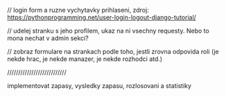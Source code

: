 // login form a ruzne vychytavky prihlaseni, zdroj: https://pythonprogramming.net/user-login-logout-django-tutorial/

// udelej stranku s jeho profilem, ukaz na ni vsechny requesty. Nebo to mona nechat v admin sekci?

// zobraz formulare na strankach podle toho, jestli zrovna odpovida roli (je nekde hrac, je nekde manazer, je nekde rozhodci atd.)

///////////////////////////


implementovat zapasy, vysledky zapasu, rozlosovani a statistiky
